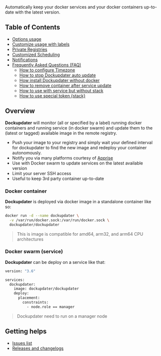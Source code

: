 Automatically keep your docker services and your docker containers up-to-date with the latest version.

## Table of Contents

- [Options usage](Options.md)
- [Customize usage with labels](Labels.md)
- [Private Registries](Private-Registries.md)
- [Customized Scheduling](Customized-Scheduling.md)
- [Notifications](Notifications.md)
- [Frequently Asked Questions (FAQ)](Frequently-Asked-Questions.md)
  - [How to configure Timezone](Frequently-Asked-Questions.md#how-to-configure-timezone)
  - [How to stop Dockupdater auto update](Frequently-Asked-Questions.md#how-to-stop-dockupdater-auto-update)
  - [How install Dockupdater without docker](Frequently-Asked-Questions.md#how-install-dockupdater-without-docker)
  - [How to remove container after service update](Frequently-Asked-Questions.md#how-to-remove-container-after-service-update)
  - [How to use with service but without stack](Frequently-Asked-Questions.md#how-to-use-with-service-but-without-stack)
  - [How to use special token {stack}](Frequently-Asked-Questions.md#how-to-use-special-token-stack)

## Overview

**Dockupdater** will monitor (all or specified by a label) running docker containers and running service (in docker swarm) and update them to the (latest or tagged) available image in the remote registry.

- Push your image to your registry and simply wait your defined interval for dockupdater to find the new image and redeploy your container autonomously.
- Notify you via many platforms courtesy of [Apprise](https://github.com/caronc/apprise) 
- Use with Docker swarm to update services on the latest available version
- Limit your server SSH access
- Useful to keep 3rd party container up-to-date

### Docker container

**Dockupdater** is deployed via docker image in a standalone container like so:

```bash
docker run -d --name dockupdater \
  -v /var/run/docker.sock:/var/run/docker.sock \
  dockupdater/dockupdater
```

> This is image is compatible for amd64, arm32, and arm64 CPU architectures

### Docker swarm (service)

**Dockupdater** can be deploy on a service like that:

```bash
version: "3.6"

services:
  dockupdater:
    image: dockupdater/dockupdater
    deploy:
      placement:
        constraints:
          - node.role == manager
```

> Dockupdater need to run on a manager node

## Getting helps

* [Issues list](https://github.com/dockupdater/dockupdater/issues)
* [Releases and changelogs](https://github.com/dockupdater/dockupdater/releases)
